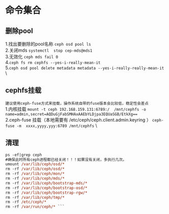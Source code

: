 # 命令集合
## 删除pool
1.找出要删除的pool名称 ```ceph osd pool ls ``` \
2.关闭mds ```systemctl  stop cep-mds@mds1``` \
3.无效化 ```ceph mds fail 0``` \
4.```ceph fs rm cephfs --yes-i-really-mean-it``` \
5.```ceph osd pool delete metadata metadata --yes-i-really-really-mean-it``` \
## cephfs挂载
```建议使用ceph-fuse方式来挂载，操作系统自带的fuse版本会比较低，稳定性会差点```\
1.内核挂载 ```mount -t ceph 192.168.159.131:6789:/  /mnt/cephfs -o name=admin,secret=AQDuGjFabSMHAxAAEbYLDjpa3EQUaSGB/EtkXg== ```\
2.ceph-fuse 挂载（本地需要有 /etc/ceph/ceph.client.admin.keyring ） ```ceph-fuse -m  xxxx,yyyy,yyy:6789 /mnt/cephfs```  \

## 清理
```ps aux|grep ceph |awk '{print $2}'|xargs kill -9
ps -ef|grep ceph
#确保此时所有ceph进程都已经关闭！！！如果没有关闭，多执行几次。
umount /var/lib/ceph/osd/*
rm -rf /var/lib/ceph/osd/*
rm -rf /var/lib/ceph/mon/*
rm -rf /var/lib/ceph/mds/*
rm -rf /var/lib/ceph/bootstrap-mds/*
rm -rf /var/lib/ceph/bootstrap-osd/*
rm -rf /var/lib/ceph/bootstrap-rgw/*
rm -rf /var/lib/ceph/tmp/*
rm -rf /etc/ceph/*
rm -rf /var/run/ceph/* ```
